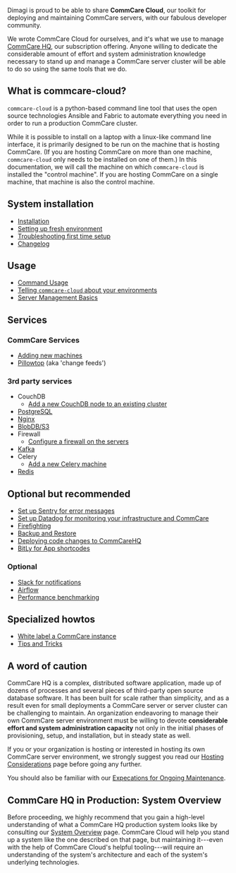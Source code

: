 Dimagi is proud to be able to share **CommCare Cloud**,
our toolkit for deploying and maintaining CommCare servers,
with our fabulous developer community.

We wrote CommCare Cloud for ourselves,
and it's what we use to manage [CommCare HQ](https://www.commcarehq.org/),
our subscription offering.
Anyone willing to dedicate the considerable amount of effort
and system administration knowledge necessary to stand up and manage a CommCare server
cluster will be able to do so using the same tools that we do.

## What is commcare-cloud?

`commcare-cloud` is a python-based command line tool that uses
the open source technologies Ansible and Fabric to automate everything
you need in order to run a production CommCare cluster.

While it is possible to install on a laptop with a linux-like command line interface,
it is primarily designed to be run on the machine that is hosting CommCare.
(If you are hosting CommCare on more than one machine,
`commcare-cloud` only needs to be installed on one of them.)
In this documentation, we will call the machine on which `commcare-cloud` is installed
the "control machine". If you are hosting CommCare on a single machine,
that machine is also the control machine.

## System installation

- [Installation](setup/installation.md)
- [Setting up fresh environment](setup/new_environment.md)
- [Troubleshooting first time setup](setup/troubleshooting.md)
- [Changelog](changelog)

## Usage

- [Command Usage](commcare-cloud/commands)
- [Telling `commcare-cloud` about your environments](commcare-cloud/env)
- [Server Management Basics](commcare-cloud/basics)

## Services

### CommCare Services
- [Adding new machines](howto/new-machine.md)
- [Pillowtop](services/pillowtop.md) (aka 'change feeds')

### 3rd party services
- CouchDB
    - [Add a new CouchDB node to an existing cluster](howto/add-couchdb2-node.md)
- [PostgreSQL](services/postgresql.md)
- [Nginx](services/nginx.md)
- [BlobDB/S3](services/blobdb.md)
- Firewall
    - [Configure a firewall on the servers](howto/firewall.md)
- [Kafka](services/kafka.md)
- Celery
    - [Add a new Celery machine](howto/add-celery-machines.md)
- [Redis](services/redis.md)

## Optional but recommended
- [Set up Sentry for error messages](monitoring/set-up-sentry.md)
- [Set up Datadog for monitoring your infrastructure and CommCare](monitoring/setup_datadog.md)
- [Firefighting](firefighting/index.md)
- [Backup and Restore](./commcare-cloud/backup.md)
- [Deploying code changes to CommCareHQ](./commcare-cloud/deploy.md)
- [BitLy for App shortcodes](services/bitly.md)

### Optional
- [Slack for notifications](monitoring/slack.md)
- [Airflow](services/airflow.md)
- [Performance benchmarking](howto/perf_testing.md)

## Specialized howtos
- [White label a CommCare instance](howto/white-label.md)
- [Tips and Tricks](howto/tips.md)

## A word of caution

CommCare HQ is a complex, distributed software application, made up of dozens of
processes and several pieces of third-party open source database software. It
has been built for scale rather than simplicity, and as a result even for small
deployments a CommCare server or server cluster can be challenging to maintain.
An organization endeavoring to manage their own CommCare server environment must
be willing to devote **considerable effort and system administration capacity**
not only in the initial phases of provisioning, setup, and installation, but in
steady state as well.

If you or your organization is hosting or interested in hosting its own CommCare
server environment, we strongly suggest you read our
[Hosting Considerations](system/hosting-considerations.md) page before going any further.

You should also be familiar with our [Expecations for Ongoing Maintenance](system/maintenance-expectations.md).


## CommCare HQ in Production: System Overview

Before proceeding, we highly recommend that you gain a high-level understanding
of what a CommCare HQ production system looks like
by consulting our [System Overview](system/system-overview.md) page.
CommCare Cloud will help you stand up a system like the one described on that page,
but maintaining it---even with the help of CommCare Cloud's helpful tooling---will require
an understanding of the system's architecture and each of the system's underlying technologies.
